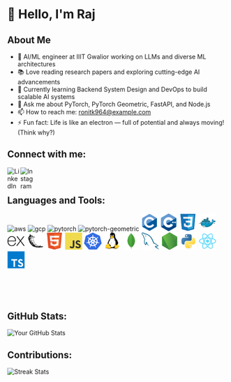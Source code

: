 # 👋 Hello, I'm Raj

## About Me

- 🤖 AI/ML engineer at IIIT Gwalior working on LLMs and diverse ML architectures
- 📚 Love reading research papers and exploring cutting-edge AI advancements
- 🌱 Currently learning Backend System Design and DevOps to build scalable AI systems
- 💬 Ask me about PyTorch, PyTorch Geometric, FastAPI, and Node.js
- 📫 How to reach me: [ronitk964@example.com](mailto:ronitk964@example.com)
- ⚡ Fun fact: Life is like an electron — full of potential and always moving! (Think why?)


## Connect with me:
<a href="https://linkedin.com/in/yourprofile"><img align="left" alt="LinkedIn" width="30px" src="https://cdn.jsdelivr.net/npm/simple-icons@v3/icons/linkedin.svg" /></a>
<a href="https://instagram.com/yourprofile"><img align="left" alt="Instagram" width="30px" src="https://cdn.jsdelivr.net/npm/simple-icons@v3/icons/instagram.svg" /></a>

<br />
<br />

## Languages and Tools:
<p align="left">
  <img src="https://raw.githubusercontent.com/devicons/devicon/master/icons/aws/aws-original.svg" alt="aws" width="40" height="40"/>
  <img src="https://upload.wikimedia.org/wikipedia/commons/5/5f/Google_Cloud_logo.svg" alt="gcp" width="40" height="40"/>
  <img src="https://upload.wikimedia.org/wikipedia/commons/1/10/PyTorch_logo_icon.svg" alt="pytorch" width="40" height="40"/>
  <img src="https://raw.githubusercontent.com/rusty1s/pytorch_geometric/master/docs/source/_static/img/pyg_logo_text.svg" alt="pytorch-geometric" width="40" height="40"/>
  <img src="https://raw.githubusercontent.com/devicons/devicon/master/icons/c/c-original.svg" alt="c" width="40" height="40"/>
  <img src="https://raw.githubusercontent.com/devicons/devicon/master/icons/cplusplus/cplusplus-original.svg" alt="cplusplus" width="40" height="40"/>
  <img src="https://raw.githubusercontent.com/devicons/devicon/master/icons/css3/css3-original.svg" alt="css3" width="40" height="40"/>
  <img src="https://raw.githubusercontent.com/devicons/devicon/master/icons/docker/docker-original.svg" alt="docker" width="40" height="40"/>
  <img src="https://raw.githubusercontent.com/devicons/devicon/master/icons/express/express-original.svg" alt="express" width="40" height="40"/>
  <img src="https://raw.githubusercontent.com/devicons/devicon/master/icons/flask/flask-original.svg" alt="flask" width="40" height="40"/>
  <img src="https://raw.githubusercontent.com/devicons/devicon/master/icons/html5/html5-original.svg" alt="html5" width="40" height="40"/>
  <img src="https://raw.githubusercontent.com/devicons/devicon/master/icons/javascript/javascript-original.svg" alt="javascript" width="40" height="40"/>
  <img src="https://raw.githubusercontent.com/devicons/devicon/master/icons/kubernetes/kubernetes-plain.svg" alt="kubernetes" width="40" height="40"/>
  <img src="https://raw.githubusercontent.com/devicons/devicon/master/icons/linux/linux-original.svg" alt="linux" width="40" height="40"/>
  <img src="https://raw.githubusercontent.com/devicons/devicon/master/icons/mongodb/mongodb-original.svg" alt="mongodb" width="40" height="40"/>
  <img src="https://raw.githubusercontent.com/devicons/devicon/master/icons/mysql/mysql-original.svg" alt="mysql" width="40" height="40"/>
  <img src="https://raw.githubusercontent.com/devicons/devicon/master/icons/nodejs/nodejs-original.svg" alt="nodejs" width="40" height="40"/>
  <img src="https://raw.githubusercontent.com/devicons/devicon/master/icons/python/python-original.svg" alt="python" width="40" height="40"/>
  <img src="https://raw.githubusercontent.com/devicons/devicon/master/icons/react/react-original.svg" alt="react" width="40" height="40"/>
  <img src="https://raw.githubusercontent.com/devicons/devicon/master/icons/typescript/typescript-original.svg" alt="typescript" width="40" height="40"/>
</p>


<br />
<br />
<br />

## GitHub Stats:

![Your GitHub Stats](https://github-readme-stats.vercel.app/api?username=Ronit-Raj9&show_icons=true&theme=radical)

## Contributions:

<p>
  <img align="left" width="45%" src="https://github-readme-streak-stats.herokuapp.com/?user=Ronit-Raj9&theme=radical" alt="Streak Stats" />
</p>
